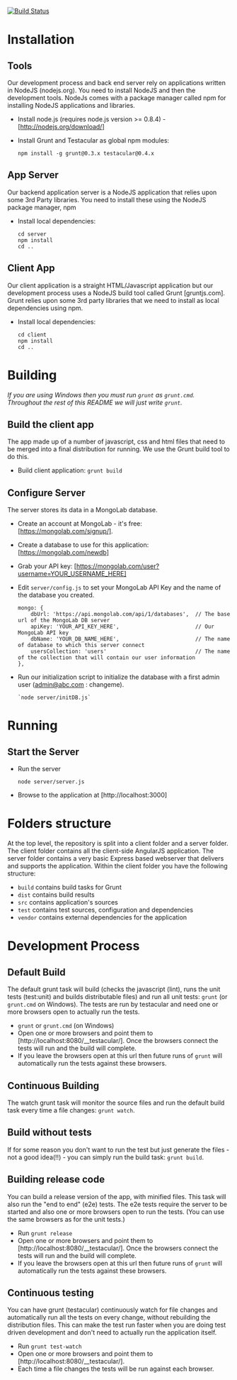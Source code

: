 [![Build Status](https://secure.travis-ci.org/angular-app/angular-app.png)](http://travis-ci.org/angular-app/angular-app)

# Installation

## Tools
Our development process and back end server rely on applications written in NodeJS (nodejs.org).  You need to install NodeJS and then the development tools.
NodeJs comes with a package manager called npm for installing NodeJS applications and libraries.
* Install node.js (requires node.js version >= 0.8.4) - [http://nodejs.org/download/]
* Install Grunt and Testacular as global npm modules:

    ```
    npm install -g grunt@0.3.x testacular@0.4.x
    ```

## App Server
Our backend application server is a NodeJS application that relies upon some 3rd Party libraries.  You need to install these using the NodeJS package manager, npm 
* Install local dependencies: 

    ```
    cd server
    npm install
    cd ..
    ```

## Client App
Our client application is a straight HTML/Javascript application but our development process uses a NodeJS build tool called Grunt [gruntjs.com].  Grunt relies upon some 3rd party libraries that we need to install as local dependencies using npm.
* Install local dependencies:

    ```
    cd client
    npm install
    cd ..
    ```

# Building

_*If you are using Windows then you must run `grunt` as `grunt.cmd`.  Throughout the rest of this README we will just write `grunt`.*_

## Build the client app
The app made up of a number of javascript, css and html files that need to be merged into a final distribution for running.  We use the Grunt build tool to do this.
* Build client application: `grunt build`

## Configure Server
The server stores its data in a MongoLab database.
* Create an account at MongoLab - it's free: [https://mongolab.com/signup/].
* Create a database to use for this application: [https://mongolab.com/newdb]
* Grab your API key: [https://mongolab.com/user?username=YOUR_USERNAME_HERE]
* Edit `server/config.js` to set your MongoLab API Key and the name of the database you created.

    ```
    mongo: {
        dbUrl: 'https://api.mongolab.com/api/1/databases',  // The base url of the MongoLab DB server
        apiKey: 'YOUR_API_KEY_HERE',                        // Our MongoLab API key
        dbName: 'YOUR_DB_NAME_HERE',                        // The name of database to which this server connect
        usersCollection: 'users'                            // The name of the collection that will contain our user information
    },
    ```

* Run our initialization script to initialize the database with a first admin user (admin@abc.com : changeme).

    ```
    `node server/initDB.js`
    ```

# Running
## Start the Server
* Run the server
    ```
    node server/server.js
    ```
* Browse to the application at [http://localhost:3000]

# Folders structure
At the top level, the repository is split into a client folder and a server folder.  The client folder contains all the client-side AngularJS application.  The server folder contains a very basic Express based webserver that delivers and supports the application.
Within the client folder you have the following structure:
* `build` contains build tasks for Grunt
* `dist` contains build results
* `src` contains application's sources
* `test` contains test sources, configuration and dependencies
* `vendor` contains external dependencies for the application

# Development Process
## Default Build
The default grunt task will build (checks the javascript (lint), runs the unit tests (test:unit) and builds distributable files) and run all unit tests: `grunt` (or `grunt.cmd` on Windows).  The tests are run by testacular and need one or more browsers open to actually run the tests.
* `grunt` or `grunt.cmd` (on Windows)
* Open one or more browsers and point them to [http://localhost:8080/__testacular/].  Once the browsers connect the tests will run and the build will complete.
* If you leave the browsers open at this url then future runs of `grunt` will automatically run the tests against these browsers.
## Continuous Building
The watch grunt task will monitor the source files and run the default build task every time a file changes: `grunt watch`.
## Build without tests
If for some reason you don't want to run the test but just generate the files - not a good idea(!!) - you can simply run the build task: `grunt build`.

## Building release code
You can build a release version of the app, with minified files.  This task will also run the "end to end" (e2e) tests.
The e2e tests require the server to be started and also one or more browsers open to run the tests.  (You can use the same browsers as for the unit tests.)
* Run `grunt release`
* Open one or more browsers and point them to [http://localhost:8080/__testacular/].  Once the browsers connect the tests will run and the build will complete.
* If you leave the browsers open at this url then future runs of `grunt` will automatically run the tests against these browsers.

## Continuous testing
You can have grunt (testacular) continuously watch for file changes and automatically run all the tests on every change, without rebuilding the distribution files.  This can make the test run faster when you are doing test driven development and don't need to actually run the application itself.

* Run `grunt test-watch`
* Open one or more browsers and point them to [http://localhost:8080/__testacular/].
* Each time a file changes the tests will be run against each browser.